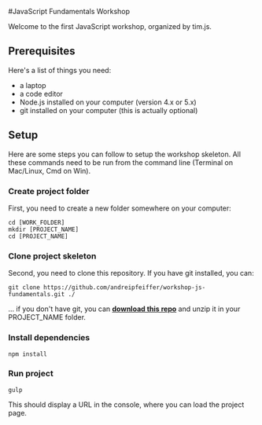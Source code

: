 #JavaScript Fundamentals Workshop

Welcome to the first JavaScript workshop, organized by tim.js.

## Prerequisites

Here's a list of things you need:

* a laptop
* a code editor
* Node.js installed on your computer (version 4.x or 5.x)
* git installed on your computer (this is actually optional)

## Setup

Here are some steps you can follow to setup the workshop skeleton.
All these commands need to be run from the command line (Terminal on Mac/Linux, Cmd on Win).

### Create project folder

First, you need to create a new folder somewhere on your computer:

```
cd [WORK_FOLDER]
mkdir [PROJECT_NAME]
cd [PROJECT_NAME]
```

### Clone project skeleton

Second, you need to clone this repository. If you have git installed, you can:

```
git clone https://github.com/andreipfeiffer/workshop-js-fundamentals.git ./
```

... if you don't have git, you can __[download this repo][download]__ and unzip it in your PROJECT_NAME folder.

### Install dependencies

```
npm install
```

### Run project

```
gulp
```

This should display a URL in the console, where you can load the project page.

[download]: https://github.com/andreipfeiffer/workshop-js-fundamentals/archive/master.zip

